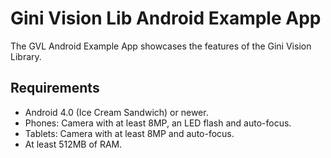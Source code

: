 Gini Vision Lib Android Example App
====

The GVL Android Example App showcases the features of the Gini Vision Library.

Requirements
----

- Android 4.0 (Ice Cream Sandwich) or newer.
- Phones: Camera with at least 8MP, an LED flash and auto-focus.
- Tablets: Camera with at least 8MP and auto-focus.
- At least 512MB of RAM.